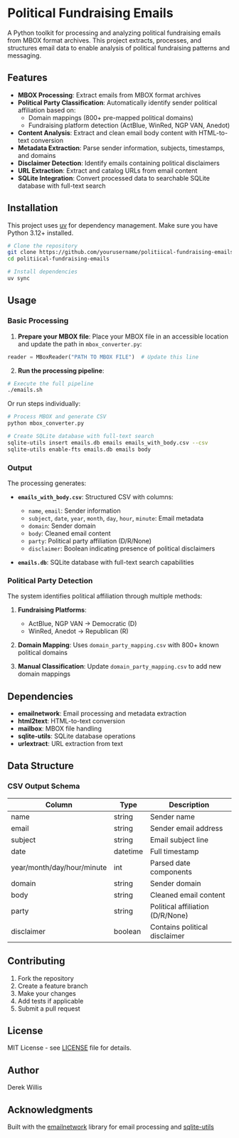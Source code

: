 # Political Fundraising Emails

A Python toolkit for processing and analyzing political fundraising emails from MBOX format archives. This project extracts, processes, and structures email data to enable analysis of political fundraising patterns and messaging.

## Features

- **MBOX Processing**: Extract emails from MBOX format archives
- **Political Party Classification**: Automatically identify sender political affiliation based on:
  - Domain mappings (800+ pre-mapped political domains)
  - Fundraising platform detection (ActBlue, WinRed, NGP VAN, Anedot)
- **Content Analysis**: Extract and clean email body content with HTML-to-text conversion
- **Metadata Extraction**: Parse sender information, subjects, timestamps, and domains
- **Disclaimer Detection**: Identify emails containing political disclaimers
- **URL Extraction**: Extract and catalog URLs from email content
- **SQLite Integration**: Convert processed data to searchable SQLite database with full-text search

## Installation

This project uses [uv](https://docs.astral.sh/uv/) for dependency management. Make sure you have Python 3.12+ installed.

```bash
# Clone the repository
git clone https://github.com/yourusername/politiical-fundraising-emails.git
cd politiical-fundraising-emails

# Install dependencies
uv sync
```

## Usage

### Basic Processing

1. **Prepare your MBOX file**: Place your MBOX file in an accessible location and update the path in `mbox_converter.py`:

```python
reader = MBoxReader("PATH TO MBOX FILE")  # Update this line
```

2. **Run the processing pipeline**:

```bash
# Execute the full pipeline
./emails.sh
```

Or run steps individually:

```bash
# Process MBOX and generate CSV
python mbox_converter.py

# Create SQLite database with full-text search
sqlite-utils insert emails.db emails emails_with_body.csv --csv
sqlite-utils enable-fts emails.db emails body
```

### Output

The processing generates:

- **`emails_with_body.csv`**: Structured CSV with columns:
  - `name`, `email`: Sender information
  - `subject`, `date`, `year`, `month`, `day`, `hour`, `minute`: Email metadata
  - `domain`: Sender domain
  - `body`: Cleaned email content
  - `party`: Political party affiliation (D/R/None)
  - `disclaimer`: Boolean indicating presence of political disclaimers

- **`emails.db`**: SQLite database with full-text search capabilities

### Political Party Detection

The system identifies political affiliation through multiple methods:

1. **Fundraising Platforms**:
   - ActBlue, NGP VAN → Democratic (D)
   - WinRed, Anedot → Republican (R)

2. **Domain Mapping**: Uses `domain_party_mapping.csv` with 800+ known political domains

3. **Manual Classification**: Update `domain_party_mapping.csv` to add new domain mappings

## Dependencies

- **emailnetwork**: Email processing and metadata extraction
- **html2text**: HTML-to-text conversion
- **mailbox**: MBOX file handling
- **sqlite-utils**: SQLite database operations
- **urlextract**: URL extraction from text

## Data Structure

### CSV Output Schema

| Column | Type | Description |
|--------|------|-------------|
| name | string | Sender name |
| email | string | Sender email address |
| subject | string | Email subject line |
| date | datetime | Full timestamp |
| year/month/day/hour/minute | int | Parsed date components |
| domain | string | Sender domain |
| body | string | Cleaned email content |
| party | string | Political affiliation (D/R/None) |
| disclaimer | boolean | Contains political disclaimer |

## Contributing

1. Fork the repository
2. Create a feature branch
3. Make your changes
4. Add tests if applicable
5. Submit a pull request

## License

MIT License - see [LICENSE](LICENSE) file for details.

## Author

Derek Willis

## Acknowledgments

Built with the [emailnetwork](https://pypi.org/project/emailnetwork/) library for email processing and [sqlite-utils](https://sqlite-utils.datasette.io/en/stable/)
